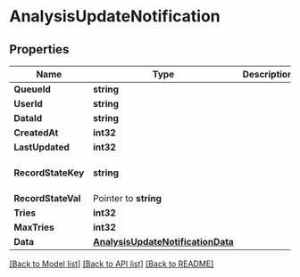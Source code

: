 # AnalysisUpdateNotification

## Properties

Name | Type | Description | Notes
------------ | ------------- | ------------- | -------------
**QueueId** | **string** |  | [optional] 
**UserId** | **string** |  | [optional] 
**DataId** | **string** |  | [optional] 
**CreatedAt** | **int32** |  | [optional] 
**LastUpdated** | **int32** |  | [optional] 
**RecordStateKey** | **string** |  | [optional] [default to active]
**RecordStateVal** | Pointer to **string** |  | [optional] 
**Tries** | **int32** |  | [optional] 
**MaxTries** | **int32** |  | [optional] 
**Data** | [**AnalysisUpdateNotificationData**](AnalysisUpdateNotificationData.md) |  | [optional] 

[[Back to Model list]](../README.md#documentation-for-models) [[Back to API list]](../README.md#documentation-for-api-endpoints) [[Back to README]](../README.md)


